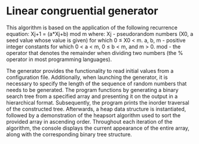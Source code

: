 # Linear congruential generator

This algorithm is based on the application of the following recurrence equation:
Xj+1 = (a*Xj+b) mod m
where:
Xj - pseudorandom numbers (X0, a seed value whose value is given) for which 0 ≤ X0 < m.
a, b, m - positive integer constants for which 0 < a < m, 0 ≤ b < m, and m > 0.
mod - the operator that denotes the remainder when dividing two numbers (the % operator in most programming languages).

The generator provides the functionality to read initial values from a configuration file. Additionally, when launching the generator, it is necessary to specify the length of the sequence of random numbers that needs to be generated. The program functions by generating a binary search tree from a specified array and presenting it on the output in a hierarchical format. Subsequently, the program prints the inorder traversal of the constructed tree. Afterwards, a heap data structure is instantiated, followed by a demonstration of the heapsort algorithm used to sort the provided array in ascending order. Throughout each iteration of the algorithm, the console displays the current appearance of the entire array, along with the corresponding binary tree structure.
